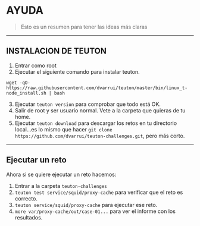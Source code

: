 
# AYUDA

> Esto es un resumen para tener las ideas más claras

---

## INSTALACION DE TEUTON

1. Entrar como root
2. Ejecutar el siguiente comando para instalar teuton.

```
wget -qO- https://raw.githubusercontent.com/dvarrui/teuton/master/bin/linux_t-node_install.sh | bash
```

3. Ejecutar `teuton version` para comprobar que todo está OK.
4. Salir de root y ser usuario normal. Vete a la carpeta que quieras de tu home.
5. Ejecutar `teuton download` para descargar los retos en tu directorio local...es lo mismo que hacer `git clone https://github.com/dvarrui/teuton-challenges.git`, pero más corto.

---

## Ejecutar un reto

Ahora si se quiere ejecutar un reto hacemos:
1. Entrar a la carpeta `teuton-challenges`
2. `teuton test service/squid/proxy-cache` para verificar que el reto es correcto.
3. `teuton service/squid/proxy-cache` para ejecutar ese reto.
4. `more var/proxy-cache/out/case-01...` para ver el informe con los resultados.

